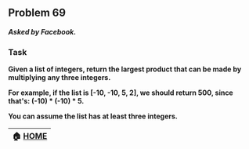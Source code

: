 ## Problem 69
***Asked by Facebook.***
### Task
**Given a list of integers, return the largest product that can be made by multiplying any three integers.**

**For example, if the list is [-10, -10, 5, 2], we should return 500, since that's: (-10) * (-10) * 5.**

**You can assume the list has at least three integers.**

|**:house: [HOME](https://github.com/theInvincible/Daily-Coding-Problem/)**|
|--------------------------------------------------------------------------|
